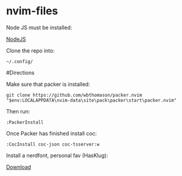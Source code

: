 # nvim-files

Node JS must be installed:

[NodeJS](https://nodejs.org/en/)

Clone the repo into:

```
~/.config/
```


#Directions

Make sure that packer is installed:

```
git clone https://github.com/wbthomason/packer.nvim "$env:LOCALAPPDATA\nvim-data\site\pack\packer\start\packer.nvim"
```

Then run:
```
:PackerInstall
```

Once Packer has finished install coc:

```
:CocInstall coc-json coc-tsserver:w
```

Install a nerdfont, personal fav (HasKlug):

[Download]("https://github.com/ryanoasis/nerd-fonts/raw/master/patched-fonts/Hasklig/Regular/complete/Hasklug%20Nerd%20Font%20Complete.otf")
